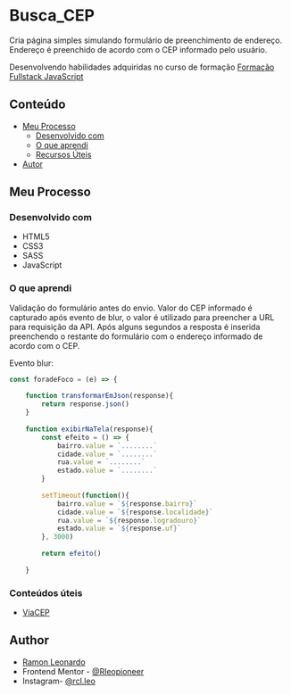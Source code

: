 # Busca_CEP

Cria página simples simulando formulário de preenchimento de endereço. Endereço é preenchido de acordo com o CEP informado pelo usuário.

Desenvolvendo habilidades adquiridas no curso de formação   [Formação Fullstack JavaScript ](https://go.hotmart.com/O72157469D) 



## Conteúdo

- [Meu Processo](#my-process)
  - [Desenvolvido com](#built-with)
  - [O que aprendi](#what-i-learned)
  - [Recursos Úteis](#useful-resources)
- [Autor](#author)



## Meu Processo

### Desenvolvido com

- HTML5 
- CSS3
- SASS
- JavaScript

### O que aprendi

Validação do formulário antes do envio. Valor do CEP informado é capturado após evento de blur, o valor é utilizado para preencher a URL para requisição da API. Após alguns segundos a resposta é inserida preenchendo o restante do formulário com o endereço informado de acordo com o CEP.

Evento blur:

```javascript
const foradeFoco = (e) => {
    
    function transformarEmJson(response){
        return response.json()
    }
    
    function exibirNaTela(response){        
        const efeito = () => {
            bairro.value = `........`
            cidade.value = `........`
            rua.value = `........`
            estado.value = `........`
        }
    
        setTimeout(function(){
            bairro.value = `${response.bairro}`
            cidade.value = `${response.localidade}`
            rua.value = `${response.logradouro}`
            estado.value = `${response.uf}`
        }, 3000)
    
        return efeito()
        
    }
```

### Conteúdos úteis

- [ViaCEP](https://viacep.com.br/)

## Author

- [Ramon Leonardo](https://www.linkedin.com/in/ramon-leonardo-rx/)
- Frontend Mentor - [@Rleopioneer](https://www.frontendmentor.io/profile/yourusername)
- Instagram- [@rcl.leo](https://www.instagram.com/rcl.leo/)
